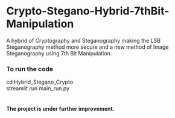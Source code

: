 # Crypto-Stegano-Hybrid-7thBit-Manipulation
A hybrid of Cryptography and Steganography making the LSB Steganography method more secure and a new method of Image Steganography using 7th Bit Manipulation.

<h3> To run the code </h3>
cd Hybrid_Stegano_Crypto <br>
streamlit run main_run.py<br><br>

<h4>The project is under further improvement.</h4>
